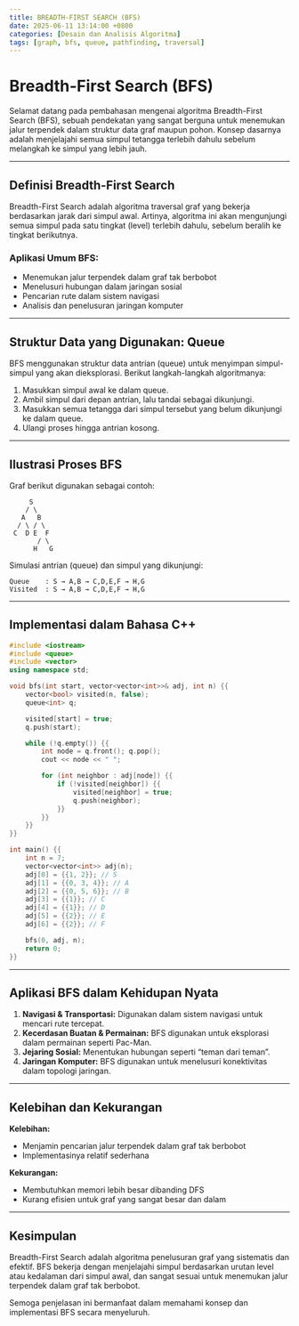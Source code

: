 ```yaml
---
title: BREADTH-FIRST SEARCH (BFS)
date: 2025-06-11 13:14:00 +0800
categories: [Desain dan Analisis Algoritma]
tags: [graph, bfs, queue, pathfinding, traversal]
---
```


# Breadth-First Search (BFS)

Selamat datang pada pembahasan mengenai algoritma Breadth-First Search (BFS), sebuah pendekatan yang sangat berguna untuk menemukan jalur terpendek dalam struktur data graf maupun pohon. Konsep dasarnya adalah menjelajahi semua simpul tetangga terlebih dahulu sebelum melangkah ke simpul yang lebih jauh.

---

## Definisi Breadth-First Search

Breadth-First Search adalah algoritma traversal graf yang bekerja berdasarkan jarak dari simpul awal. Artinya, algoritma ini akan mengunjungi semua simpul pada satu tingkat (level) terlebih dahulu, sebelum beralih ke tingkat berikutnya.

### Aplikasi Umum BFS:
- Menemukan jalur terpendek dalam graf tak berbobot
- Menelusuri hubungan dalam jaringan sosial
- Pencarian rute dalam sistem navigasi
- Analisis dan penelusuran jaringan komputer

---

## Struktur Data yang Digunakan: Queue

BFS menggunakan struktur data antrian (queue) untuk menyimpan simpul-simpul yang akan dieksplorasi. Berikut langkah-langkah algoritmanya:

1. Masukkan simpul awal ke dalam queue.
2. Ambil simpul dari depan antrian, lalu tandai sebagai dikunjungi.
3. Masukkan semua tetangga dari simpul tersebut yang belum dikunjungi ke dalam queue.
4. Ulangi proses hingga antrian kosong.

---

## Ilustrasi Proses BFS

Graf berikut digunakan sebagai contoh:

```
     S
    / \
   A   B
  / \ / \
 C  D E  F
       / \
      H   G
```

Simulasi antrian (queue) dan simpul yang dikunjungi:
```
Queue    : S → A,B → C,D,E,F → H,G
Visited  : S → A,B → C,D,E,F → H,G
```

---

## Implementasi dalam Bahasa C++

```cpp
#include <iostream>
#include <queue>
#include <vector>
using namespace std;

void bfs(int start, vector<vector<int>>& adj, int n) {{
    vector<bool> visited(n, false);
    queue<int> q;

    visited[start] = true;
    q.push(start);

    while (!q.empty()) {{
        int node = q.front(); q.pop();
        cout << node << " ";

        for (int neighbor : adj[node]) {{
            if (!visited[neighbor]) {{
                visited[neighbor] = true;
                q.push(neighbor);
            }}
        }}
    }}
}}

int main() {{
    int n = 7;
    vector<vector<int>> adj(n);
    adj[0] = {{1, 2}}; // S
    adj[1] = {{0, 3, 4}}; // A
    adj[2] = {{0, 5, 6}}; // B
    adj[3] = {{1}}; // C
    adj[4] = {{1}}; // D
    adj[5] = {{2}}; // E
    adj[6] = {{2}}; // F

    bfs(0, adj, n);
    return 0;
}}
```

---

## Aplikasi BFS dalam Kehidupan Nyata

1. **Navigasi & Transportasi:** Digunakan dalam sistem navigasi untuk mencari rute tercepat.
2. **Kecerdasan Buatan & Permainan:** BFS digunakan untuk eksplorasi dalam permainan seperti Pac-Man.
3. **Jejaring Sosial:** Menentukan hubungan seperti “teman dari teman”.
4. **Jaringan Komputer:** BFS digunakan untuk menelusuri konektivitas dalam topologi jaringan.

---

## Kelebihan dan Kekurangan

**Kelebihan:**
- Menjamin pencarian jalur terpendek dalam graf tak berbobot
- Implementasinya relatif sederhana

**Kekurangan:**
- Membutuhkan memori lebih besar dibanding DFS
- Kurang efisien untuk graf yang sangat besar dan dalam

---

## Kesimpulan

Breadth-First Search adalah algoritma penelusuran graf yang sistematis dan efektif. BFS bekerja dengan menjelajahi simpul berdasarkan urutan level atau kedalaman dari simpul awal, dan sangat sesuai untuk menemukan jalur terpendek dalam graf tak berbobot.

Semoga penjelasan ini bermanfaat dalam memahami konsep dan implementasi BFS secara menyeluruh.
